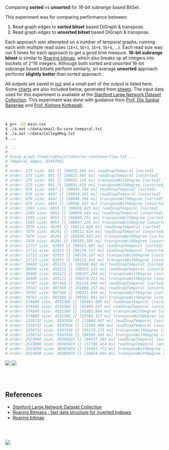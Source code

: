 Comparing **sorted** vs **unsorted** for *16-bit subrange* based BitSet.

This experiment was for comparing performance between:
1. Read graph edges to **sorted bitset** based DiGraph & transpose.
2. Read graph edges to **unsorted bitset** based DiGraph & transpose.

Each approach was attempted on a number of temporal graphs, running each with
multiple read sizes (`1E+3`, `5E+3`, `1E+4`, `5E+4`, ...). Each read size was
run 5 times for each approach to get a good time measure. **16-bit subrange**
**bitset** is similar to [Roaring bitmap], which also breaks up all integers
into buckets of 2^16 integers. Although both sorted and unsorted 16-bit
subrange based bitsets perform similarly, on average **unsorted** approach
performs **slightly better** than sorted approach.

All outputs are saved in [out](out/) and a small part of the output is listed
here. Some [charts] are also included below, generated from [sheets]. The input
data used for this experiment is available at the
[Stanford Large Network Dataset Collection]. This experiment was done with
guidance from [Prof. Dip Sankar Banerjee] and [Prof. Kishore Kothapalli].

<br>

```bash
$ g++ -O3 main.cxx
$ ./a.out ~/data/email-Eu-core-temporal.txt
$ ./a.out ~/data/CollegeMsg.txt
$ ...

# ...
#
# Using graph /home/subhajit/data/sx-stackoverflow.txt ...
# Temporal edges: 63497051
#
# order: 273 size: 901 {} [00025.994 ms] readSnapTemporal [sorted]
# order: 273 size: 901 {} [00025.845 ms] readSnapTemporal [unsorted]
# order: 273 size: 901 {} [00031.129 ms] transposeWithDegree [sorted]
# order: 273 size: 901 {} [00031.053 ms] transposeWithDegree [unsorted]
# order: 870 size: 4447 {} [00034.784 ms] readSnapTemporal [sorted]
# order: 870 size: 4447 {} [00034.335 ms] readSnapTemporal [unsorted]
# order: 870 size: 4447 {} [00048.396 ms] transposeWithDegree [sorted]
# order: 870 size: 4447 {} [00046.927 ms] transposeWithDegree [unsorted]
# order: 1505 size: 8953 {} [00038.823 ms] readSnapTemporal [sorted]
# order: 1505 size: 8953 {} [00038.643 ms] readSnapTemporal [unsorted]
# order: 1505 size: 8953 {} [00048.751 ms] transposeWithDegree [sorted]
# order: 1505 size: 8953 {} [00047.229 ms] transposeWithDegree [unsorted]
# order: 7876 size: 46291 {} [00113.020 ms] readSnapTemporal [sorted]
# order: 7876 size: 46291 {} [00112.610 ms] readSnapTemporal [unsorted]
# order: 7876 size: 46291 {} [00109.025 ms] transposeWithDegree [sorted]
# order: 7876 size: 46291 {} [00105.595 ms] transposeWithDegree [unsorted]
# order: 11713 size: 92953 {} [00161.687 ms] readSnapTemporal [sorted]
# order: 11713 size: 92953 {} [00159.737 ms] readSnapTemporal [unsorted]
# order: 11713 size: 92953 {} [00119.197 ms] transposeWithDegree [sorted]
# order: 11713 size: 92953 {} [00113.941 ms] transposeWithDegree [unsorted]
# order: 38489 size: 456121 {} [00568.842 ms] readSnapTemporal [sorted]
# order: 38489 size: 456121 {} [00563.231 ms] readSnapTemporal [unsorted]
# order: 38489 size: 456121 {} [00197.264 ms] transposeWithDegree [sorted]
# order: 38489 size: 456121 {} [00170.921 ms] transposeWithDegree [unsorted]
# order: 79767 size: 907368 {} [01124.046 ms] readSnapTemporal [sorted]
# order: 79767 size: 907368 {} [01066.157 ms] readSnapTemporal [unsorted]
# order: 79767 size: 907368 {} [00311.044 ms] transposeWithDegree [sorted]
# order: 79767 size: 907368 {} [00262.041 ms] transposeWithDegree [unsorted]
# order: 574600 size: 4532366 {} [05601.660 ms] readSnapTemporal [sorted]
# order: 574600 size: 4532366 {} [05480.637 ms] readSnapTemporal [unsorted]
# order: 574600 size: 4532366 {} [01903.864 ms] transposeWithDegree [sorted]
# order: 574600 size: 4532366 {} [01584.327 ms] transposeWithDegree [unsorted]
# order: 1256732 size: 9107956 {} [11860.497 ms] readSnapTemporal [sorted]
# order: 1256732 size: 9107956 {} [11389.886 ms] readSnapTemporal [unsorted]
# order: 1256732 size: 9107956 {} [05179.272 ms] transposeWithDegree [sorted]
# order: 1256732 size: 9107956 {} [04580.456 ms] transposeWithDegree [unsorted]
# order: 2523890 size: 30385833 {} [60537.383 ms] readSnapTemporal [sorted]
# order: 2523890 size: 30385833 {} [57709.414 ms] readSnapTemporal [unsorted]
# order: 2523890 size: 30385833 {} [16493.771 ms] transposeWithDegree [sorted]
# order: 2523890 size: 30385833 {} [18024.605 ms] transposeWithDegree [unsorted]
```

[![](https://i.imgur.com/T3gAkjL.gif)][sheets]
[![](https://i.imgur.com/5Gee7xB.gif)][sheets]

<br>
<br>


## References

- [Stanford Large Network Dataset Collection]
- [Roaring Bitmaps : fast data structure for inverted indexes](https://medium.com/@amit.desai03/roaring-bitmaps-fast-data-structure-for-inverted-indexes-5490fa4d1b27)
- [Roaring bitmap]

<br>
<br>

[![](https://i.imgur.com/WUYb26N.jpg)](https://www.youtube.com/watch?v=281ASMaXDQw)

[Prof. Dip Sankar Banerjee]: https://sites.google.com/site/dipsankarban/
[Prof. Kishore Kothapalli]: https://cstar.iiit.ac.in/~kkishore/
[Stanford Large Network Dataset Collection]: http://snap.stanford.edu/data/index.html
[Roaring bitmap]: https://github.com/RoaringBitmap
[charts]: https://photos.app.goo.gl/Hv7WoJ9DK91r4yC17
[sheets]: https://docs.google.com/spreadsheets/d/19qQ8dd_D7Yp89NOiCv5DUal0-EGKDQ6C63JccGf98Po/edit?usp=sharing
